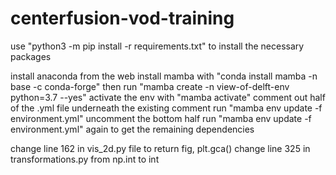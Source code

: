 # centerfusion-vod-training

use "python3 -m pip install -r requirements.txt" to install the necessary packages

install anaconda from the web
install mamba with "conda install mamba -n base -c conda-forge"
then run "mamba create -n view-of-delft-env python=3.7 --yes"
activate the env with "mamba activate"
comment out half of the .yml file underneath the existing comment
run "mamba env update -f environment.yml"
uncomment the bottom half
run "mamba env update -f environment.yml" again to get the remaining dependencies

change line 162 in vis_2d.py file to return fig, plt.gca()
change line 325 in transformations.py from np.int to int
